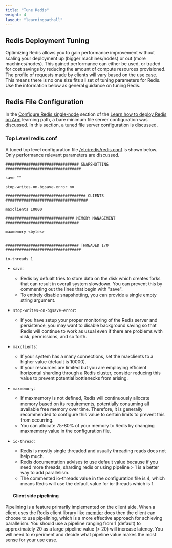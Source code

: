 ```yaml
---
title: "Tune Redis"
weight: 4
layout: "learningpathall"
---
```


##  Redis Deployment Tuning

Optimizing Redis allows you to gain performance improvement without scaling your deployment up (bigger machines/nodes) or out (more machines/nodes). This gained performance can either be used, or traded for cost savings by reducing the amount of compute resources provisioned. The profile of requests made by clients will vary based on the use case. This means there is no one size fits all set of tuning parameters for Redis. Use the information below as general guidance on tuning Redis.

##  Redis File Configuration

In the [Configure Redis single-node](https://learn.arm.com/learning-paths/servers-and-cloud-computing/redis/single-node_deployment/) section of the [Learn how to deploy Redis on Arm](https://learn.arm.com/learning-paths/servers-and-cloud-computing/redis/) learning path, a bare minimum file server configuration was discussed. In this section, a tuned file server configuration is discussed.

### Top Level redis.conf

A tuned top level configuration file [/etc/redis/redis.conf](https://raw.githubusercontent.com/redis/redis/7.0/redis.conf) is shown below. Only performance relevant parameters are discussed.

```console
################################ SNAPSHOTTING  #################################

save ""

stop-writes-on-bgsave-error no

################################### CLIENTS ####################################

maxclients 10000 

############################## MEMORY MANAGEMENT ################################

maxmemory <bytes>
 

################################ THREADED I/O #################################

io-threads 1
```

* `save`:
  * Redis by defualt tries to store data on the disk which creates forks that can result in overall system slowdown. You can prevent this by commenting out the lines that begin with "save".
  * To entirely disable snapshotting, you can provide a single empty string argument.
* `stop-writes-on-bgsave-error`:
  *  If you have setup your proper monitoring of the Redis server and persistence, you may want to disable background saving so that Redis will continue to work as usual even if there are problems with disk, permissions, and so forth.
* `maxclients`:
  * If your system has a many connections, set the maxclients to a higher value (default is 10000). 
  * If your resources are limited but you are employing efficient horizontal sharding through a Redis cluster, consider reducing this value to prevent potential bottlenecks from arising.
* `maxmemory`:
  * If maxmemory is not defined, Redis will continuously allocate memory based on its requirements, potentially consuming all available free memory over time. Therefore, it is generally recommended to configure this value to certain limits to prevent this from occurring. 
  * You can allocate 75-80% of your memory to Redis by changing maxmemory value in the configuration file. 
* `io-thread`:
  * Redis is mostly single threaded and usually threading reads does not help much. 
  * Redis documentation advises to use default value because if you need more threads, sharding redis or using pipeline > 1 is a better way to add parallelism.
  * The commented io-threads value in the configuration file is 4, which means Redis will use the default value for io-threads which is 1.  

  #### Client side pipelining

Pipelining is a feature primarily implemented on the client side. When a client uses the Redis client library like [memtier](https://github.com/RedisLabs/memtier_benchmark) does then the client can choose to use pipelining, which is a more effective approach for achieving parallelism. You should use a pipeline ranging from 1 (default) to approximately 20 as a large pipeline value (> 20) will increase latency. You will need to experiment and decide what pipeline value makes the most sense for your use case.



